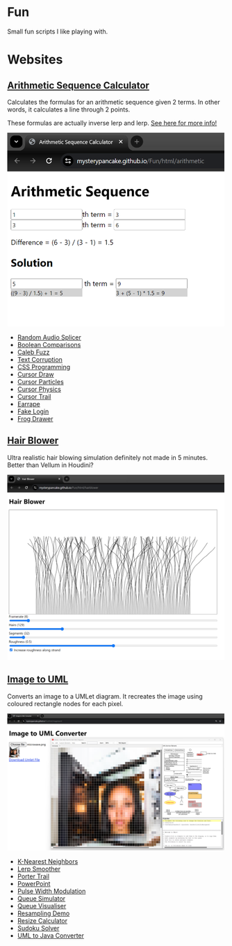 # Fun
Small fun scripts I like playing with.

# Websites

## [Arithmetic Sequence Calculator](https://mysterypancake.github.io/Fun/html/arithmetic)

Calculates the formulas for an arithmetic sequence given 2 terms. In other words, it calculates a line through 2 points.

These formulas are actually inverse lerp and lerp. [See here for more info!](https://github.com/MysteryPancake/Houdini-Fun/blob/main/Lerp.md)

<img src="./images/arithmetic.png" width="500">

- [Random Audio Splicer](https://mysterypancake.github.io/Fun/html/audiosplicer)
- [Boolean Comparisons](https://mysterypancake.github.io/Fun/html/booleancomparisons)
- [Caleb Fuzz](https://mysterypancake.github.io/Fun/html/calebfuzz)
- [Text Corruption](https://mysterypancake.github.io/Fun/html/corrupt)
- [CSS Programming](https://mysterypancake.github.io/Fun/html/cssprogram)
- [Cursor Draw](https://mysterypancake.github.io/Fun/html/cursordraw)
- [Cursor Particles](https://mysterypancake.github.io/Fun/html/cursorparticles)
- [Cursor Physics](https://mysterypancake.github.io/Fun/html/cursorphysics)
- [Cursor Trail](https://mysterypancake.github.io/Fun/html/cursortrail)
- [Earrape](https://mysterypancake.github.io/Fun/html/earrape)
- [Fake Login](https://mysterypancake.github.io/Fun/html/fakelogin)
- [Frog Drawer](https://mysterypancake.github.io/Fun/html/frogdrawer)

## [Hair Blower](https://mysterypancake.github.io/Fun/html/hairblower)

Ultra realistic hair blowing simulation definitely not made in 5 minutes. Better than Vellum in Houdini?

<img src="./images/hairblower.png" width="500">

## [Image to UML](https://mysterypancake.github.io/Fun/html/imagetouml)

Converts an image to a UMLet diagram. It recreates the image using coloured rectangle nodes for each pixel.

<img src="./images/imagetouml.png" width="500">

- [K-Nearest Neighbors](https://mysterypancake.github.io/Fun/html/knearestneighbors)
- [Lerp Smoother](https://mysterypancake.github.io/Fun/html/lerpsmoother)
- [Porter Trail](https://mysterypancake.github.io/Fun/html/portertrail)
- [PowerPoint](https://mysterypancake.github.io/Fun/html/powerpoint)
- [Pulse Width Modulation](https://mysterypancake.github.io/Fun/html/pwm)
- [Queue Simulator](https://mysterypancake.github.io/Fun/html/queuesimulator)
- [Queue Visualiser](https://mysterypancake.github.io/Fun/html/queuevisualiser)
- [Resampling Demo](https://mysterypancake.github.io/Fun/html/resamplingdemo)
- [Resize Calculator](https://mysterypancake.github.io/Fun/html/resizecalculator)
- [Sudoku Solver](https://mysterypancake.github.io/Fun/html/sudoku)
- [UML to Java Converter](https://mysterypancake.github.io/Fun/html/umltojava)
